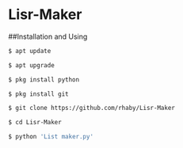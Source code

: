 # Lisr-Maker

##Installation and Using
```bash
$ apt update

$ apt upgrade

$ pkg install python

$ pkg install git

$ git clone https://github.com/rhaby/Lisr-Maker

$ cd Lisr-Maker

$ python 'List maker.py'

```
